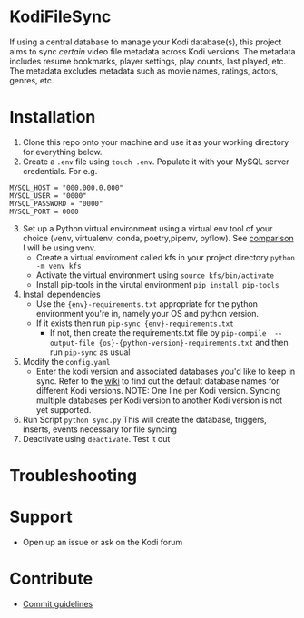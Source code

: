 # KodiFileSync
If using a central database to manage your Kodi database(s), this project aims to sync 
_certain_ video file metadata across Kodi versions. The metadata includes resume bookmarks, 
player settings, play counts, last played, etc. The metadata excludes metadata such as movie names, ratings, actors, genres, etc.  


# Installation
1. Clone this repo onto your machine and use it as your working directory for everything below.
2. Create a `.env` file using `touch .env`. Populate it with your MySQL server credentials. For e.g.
```
MYSQL_HOST = "000.000.0.000"
MYSQL_USER = "0000"
MYSQL_PASSWORD = "0000"
MYSQL_PORT = 0000
```
3. Set up a Python virtual environment using a virtual env tool of your choice (venv, virtualenv, conda, poetry,pipenv, pyflow). See [comparison](https://dev.to/bowmanjd/python-tools-for-managing-virtual-environments-3bko) 
I will be using venv. 
    - Create a virtual enviroment called kfs in your project directory `python -m venv kfs`
    - Activate the virtual environment using `source kfs/bin/activate`
    - Install pip-tools in the virutal environment `pip install pip-tools`
4. Install dependencies
    - Use the `{env}-requirements.txt` appropriate for the python environment you're in, namely your OS and python version.
    - If it exists then run `pip-sync {env}-requirements.txt`
        - If not, then create the requirements.txt file by `pip-compile  --output-file {os}-{python-version}-requirements.txt` and then run `pip-sync` as usual
5. Modify the `config.yaml`
    - Enter the kodi version and associated databases you'd like to keep in sync. Refer to the [wiki](https://kodi.wiki/view/Databases) to find out the default database names for different Kodi versions. NOTE: One line per Kodi version. Syncing multiple databases per Kodi version to another Kodi version is not yet supported.
6. Run Script `python sync.py` This will create the database, triggers, inserts, events necessary for file syncing
7. Deactivate using `deactivate`. Test it out

# Troubleshooting


# Support
- Open up an issue or ask on the Kodi forum

# Contribute
- [Commit guidelines](https://www.conventionalcommits.org/en/v1.0.0/)